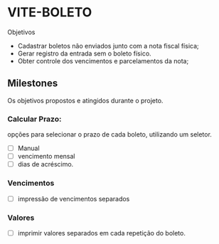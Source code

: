 # VITE-BOLETO
Objetivos
- Cadastrar boletos não enviados junto com a nota fiscal física;
- Gerar registro da entrada sem o boleto físico.
- Obter controle dos vencimentos e parcelamentos da nota;


## Milestones
Os objetivos propostos e atingidos durante o projeto.

### Calcular Prazo:
opções para selecionar o prazo de cada boleto, utilizando um seletor.
- [ ] Manual
- [ ] vencimento mensal
- [ ] dias de acréscimo.

### Vencimentos
- [ ] impressão de vencimentos separados

### Valores
- [ ] imprimir valores separados em cada repetição do boleto.
